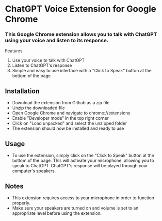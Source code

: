 # ChatGPT Voice Extension for Google Chrome
### This Google Chrome extension allows you to talk with ChatGPT using your voice and listen to its response.

Features
1. Use your voice to talk with ChatGPT
2. Listen to ChatGPT's response
3. Simple and easy to use interface with a "Click to Speak" button at the bottom of the page
## Installation
- Download the extension from Github as a zip file
- Unzip the downloaded file
- Open Google Chrome and navigate to chrome://extensions
- Enable "Developer mode" in the top right corner
- Click on "Load unpacked" and select the unzipped folder
- The extension should now be installed and ready to use
## Usage
- To use the extension, simply click on the "Click to Speak" button  at the bottom of the page. This will activate your microphone, allowing you to speak to ChatGPT. ChatGPT's response will be played through your computer's speakers.

## Notes
- This extension requires access to your microphone in order to function properly.
- Make sure your speakers are turned on and volume is set to an appropriate level before using the extension.